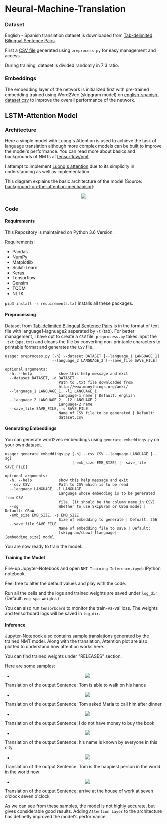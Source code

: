 # Neural-Machine-Translation

### Dataset

English - Spanish translation dataset is downloaded from [Tab-delimited Bilingual Sentence Pairs](http://www.manythings.org/anki/).

First a [CSV file](dataset/english-spanish-dataset.csv) generated using `preprocess.py` for easy management and access.

During training, dataset is divided randomly in 7:3 ratio.

### Embeddings

The embedding layer of the network is initialized first with pre-trained embedding trained using Word2Vec (skipgram model) on [english-spanish-dataset.csv](dataset/english-spanish-dataset.csv) to improve the overall performance of the network.

## LSTM-Attention Model

### Architecture

Here a simple model with Luong's Attention is used to achieve the task of language translation although more complex models can be built to improve the model's performance. You can read more about basics and backgrounds of NMTs at [tensorflow/nmt](https://github.com/tensorflow/nmt#basic).

I attempt to implement [Luong's attention](https://arxiv.org/pdf/1508.04025.pdf) due to its simplicity in understanding as well as implementation.

This diagram explains the basic architecture of the model [Source: [background-on-the-attention-mechanism](https://github.com/tensorflow/nmt#background-on-the-attention-mechanism)]:
<p align="center"> <img src="results/attention_mechanism.jpg"/> </p>


### Code

#### Requirements

This Repository is maintained on Python 3.6 Version.

Requirements:
 - Pandas
 - NumPy
 - Matplotlib
 - Scikit-Learn
 - Keras
 - Tensorflow
 - Gensim
 - TQDM
 - NLTK

`pip3 install -r requirements.txt` installs all these packages.

#### Preprocessing

Dataset from [Tab-delimited Bilingual Sentence Pairs](http://www.manythings.org/anki/) is in the format of text file with language1-lagnuage2 seperated by `\t` (tab). For better management, I have opt to create a `CSV` file. `preprocess.py` takes input the `.txt` (`spa.txt`) and cleans the file by converting non-printable characters to printable format and generates the `CSV` file.

```
usage: preprocess.py [-h] --dataset DATASET [--language_1 LANGUAGE_1]
                     --language_2 LANGUAGE_2 [--save_file SAVE_FILE]

optional arguments:
  -h, --help            show this help message and exit
  --dataset DATASET, -d DATASET
                        Path to .txt file downloaded from
                        http://www.manythings.org/anki/
  --language_1 LANGUAGE_1, -l1 LANGUAGE_1
                        Language-1 name | Default: english
  --language_2 LANGUAGE_2, -l2 LANGUAGE_2
                        Language-2 name
  --save_file SAVE_FILE, -s SAVE_FILE
                        Name of CSV file to be generated | Default:
                        dataset.csv

```

#### Generating Embeddings

You can generate word2vec embeddings using `generate_embeddings.py` on your own dataset.
```
usage: generate_embeddings.py [-h] --csv CSV --language LANGUAGE [--sg]
                              [-emb_size EMB_SIZE] [--save_file SAVE_FILE]

optional arguments:
  -h, --help            show this help message and exit
  --csv CSV             Path to CSV which is to be read
  --language LANGUAGE, -l LANGUAGE
                        Language whose embedding is to be generated from CSV
                        file. (It should be the column name in CSV)
  --sg                  Whether to use SkipGram or CBoW model | Default: CBoW
  -emb_size EMB_SIZE, -s EMB_SIZE
                        Size of embedding to generate | Defualt: 256
  --save_file SAVE_FILE
                        Name of embedding file to save | Default:
                        [skipgram/cbow]-[language]-[embedding_size].model

```

You are now ready to train the model.

#### Training the Model

Fire-up Jupyter-Notebook and open `NMT-Training-Inference.ipynb` IPython notebook.

Feel free to alter the default values and play with the code.

Run all the cells and the logs and trained weights are saved under `log_dir` (Default: `eng-spa-weights`)

You can also run `tensorboard` to monitor the train-vs-val loss. The weights and tensorboard logs will be saved in `log_dir`.


#### Inference

Jupyter-Notebook also contains sample translations generated by the trained NMT model. Along with the translation, Attention plot are also plotted to understand how attention works here.

You can find trained weights under "RELEASES" section.

Here are some samples:

 - <p align="center"> <img src="results/5.png"/> </p>

Translation of the output Sentence: Tom is able to walk on his hands


 - <p align="center"> <img src="results/4.png"/> </p>

Translation of the output Sentence: Tom asked Maria to call him after dinner


 - <p align="center"> <img src="results/3.png"/> </p>

Translation of the output Sentence: I do not have money to buy the book


- <p align="center"> <img src="results/2.png"/> </p>

Translation of the output Sentence: his name is known by everyone in this city


 - <p align="center"> <img src="results/6.png"/> </p>

Translation of the output Sentence: Tom is the happiest person in the world in the world now


 - <p align="center"> <img src="results/1.png"/> </p>

Translation of the output Sentence: arrive at the house of work at seven o'clock seven o'clock


As we can see from these samples, the model is not highly accurate, but gives considerable good results. Adding `Attention Layer` to the architecture has definetly improved the model's performance.
